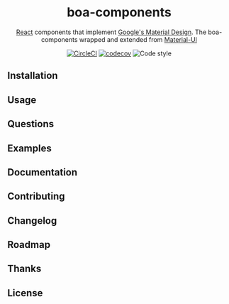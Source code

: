 <h1 align="center">boa-components</h1>

<div align="center">

[React](http://facebook.github.io/react/) components that implement [Google's Material Design](https://www.google.com/design/spec/material-design/introduction.html). The boa-components wrapped and extended from [Material-UI](https://github.com/mui-org/material-ui)

[![CircleCI](https://circleci.com/gh/kuveytturk/boa.svg?style=shield&circle-token=17c2c9d64b57ee4fa97b2dbf59a59ddf26ac60dd)](https://circleci.com/gh/kuveytturk/boa-components) [![codecov](https://codecov.io/gh/kuveytturk/boa-components/branch/master/graph/badge.svg?token=OVabLixPmT)](https://codecov.io/gh/kuveytturk/boa-components) ![Code style](https://img.shields.io/badge/code_style-prettier-ff69b4.svg)
</div>

## Installation

## Usage

## Questions

## Examples

## Documentation

## Contributing

## Changelog

## Roadmap

## Thanks

## License
